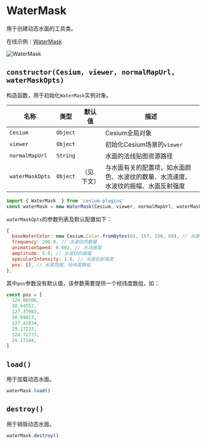 # WaterMask

用于创建动态水面的工具类。

在线示例：[WaterMask](https://syzdev.cn/cesium-plugins/example/WaterMask.html)

![WaterMask](/cesium-plugins-docs/screenshot/WaterMask.png)

## `constructor(Cesium, viewer, normalMapUrl, waterMaskOpts)`

构造函数，用于初始化`WaterMask`实例对象。

| 名称            | 类型       | 默认值   | 描述                      |
| ------------- | -------- | ----- | ----------------------- |
| `Cesium`      | `Object` |       | Cesium全局对象              |
| `viewer`      | `Object` |       | 初始化Cesium场景的`viewer`    |
| `normalMapUrl`         | `String` |       | 水面的法线贴图资源路径           |
| `waterMaskOpts` | `Object` | （见下文） | 与水面有关的配置项，如水面颜色、水波纹的数量、水流速度、水波纹的振幅、水面反射强度 |

```javascript
import { WaterMask  } from 'cesium-plugins'
const waterMask = new WaterMask(Cesium, viewer, normalMapUrl, waterMaskOpts)
```

`waterMaskOpts`的参数列表及默认配置如下：

```javascript
{
  baseWaterColor: new Cesium.Color.fromBytes(64, 157, 250, 60), // 水面颜色：rgba
  frequency: 200.0, // 水波纹的数量
  animationSpeed: 0.002, // 水流速度
  amplitude: 5.0, // 水波纹的振幅
  specularIntensity: 1.0, // 水面反射强度
  pos: [], // 水面范围，经纬度数组
},
```

其中`pos`参数没有默认值，该参数需要提供一个经纬度数组，如：

```javascript
const pos = [
  124.80506,
  30.64557,
  127.37983,
  30.69813,
  127.42934,
  29.17222,
  124.71773,
  29.17104,
]
```

## `load()`

用于加载动态水面。

```javascript
waterMask.load()
```

## `destroy()`

用于销毁动态水面。

```javascript
waterMask.destroy()
```